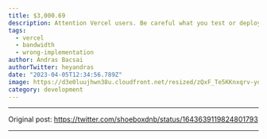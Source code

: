 ```yaml
---
title: $3,000.69
description: Attention Vercel users. Be careful what you test or deploy to Vercel. I decided to try out...
tags:
  - vercel
  - bandwidth
  - wrong-implementation
author: Andras Bacsai
authorTwitter: heyandras
date: "2023-04-05T12:34:56.789Z"
image: https://d3e0luujhwn38u.cloudfront.net/resized/zQxF_Te5KKnxqrv-ydrJt1v2mc5g-QgZoIIF6oCgyL4/s:1200/plain/s3://typefully-user-uploads/img/original/10070/21e2a26c-2e49-4162-9e5c-77bacb4efa9e.png__edited
category: development
---
```


--- 

Original post: https://twitter.com/shoeboxdnb/status/1643639119824801793

--- 
